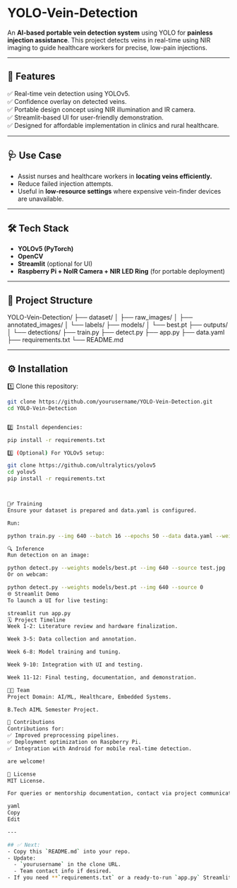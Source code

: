 # YOLO-Vein-Detection

An **AI-based portable vein detection system** using YOLO for **painless injection assistance**. This project detects veins in real-time using NIR imaging to guide healthcare workers for precise, low-pain injections.

---

## 🚀 Features

✅ Real-time vein detection using YOLOv5.  
✅ Confidence overlay on detected veins.  
✅ Portable design concept using NIR illumination and IR camera.  
✅ Streamlit-based UI for user-friendly demonstration.  
✅ Designed for affordable implementation in clinics and rural healthcare.

---

## 🩺 Use Case

- Assist nurses and healthcare workers in **locating veins efficiently.**
- Reduce failed injection attempts.
- Useful in **low-resource settings** where expensive vein-finder devices are unavailable.

---

## 🛠️ Tech Stack

- **YOLOv5 (PyTorch)**
- **OpenCV**
- **Streamlit** (optional for UI)
- **Raspberry Pi + NoIR Camera + NIR LED Ring** (for portable deployment)

---

## 📂 Project Structure

YOLO-Vein-Detection/
├── dataset/
│ ├── raw_images/
│ ├── annotated_images/
│ └── labels/
├── models/
│ └── best.pt
├── outputs/
│ └── detections/
├── train.py
├── detect.py
├── app.py
├── data.yaml
├── requirements.txt
└── README.md


---

## ⚙️ Installation

1️⃣ Clone this repository:
```bash
git clone https://github.com/yourusername/YOLO-Vein-Detection.git
cd YOLO-Vein-Detection


2️⃣ Install dependencies:

pip install -r requirements.txt

3️⃣ (Optional) For YOLOv5 setup:

git clone https://github.com/ultralytics/yolov5
cd yolov5
pip install -r requirements.txt



🏋️‍♂️ Training
Ensure your dataset is prepared and data.yaml is configured.

Run:

python train.py --img 640 --batch 16 --epochs 50 --data data.yaml --weights yolov5s.pt

🔍 Inference
Run detection on an image:

python detect.py --weights models/best.pt --img 640 --source test.jpg
Or on webcam:

python detect.py --weights models/best.pt --img 640 --source 0
🌐 Streamlit Demo
To launch a UI for live testing:

streamlit run app.py
🗓️ Project Timeline
Week 1-2: Literature review and hardware finalization.

Week 3-5: Data collection and annotation.

Week 6-8: Model training and tuning.

Week 9-10: Integration with UI and testing.

Week 11-12: Final testing, documentation, and demonstration.

🧑‍💻 Team
Project Domain: AI/ML, Healthcare, Embedded Systems.

B.Tech AIML Semester Project.

🤝 Contributions
Contributions for:
✅ Improved preprocessing pipelines.
✅ Deployment optimization on Raspberry Pi.
✅ Integration with Android for mobile real-time detection.

are welcome!

📜 License
MIT License.

For queries or mentorship documentation, contact via project communication channel.

yaml
Copy
Edit

---

## ✅ Next:
- Copy this `README.md` into your repo.
- Update:
  - `yourusername` in the clone URL.
  - Team contact info if desired.
- If you need **`requirements.txt` or a ready-to-run `app.py` Streamlit starter** to align with this README,
